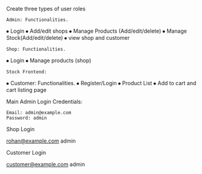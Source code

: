 Create three types of user roles

    Admin: Functionalities.
⦁ Login
⦁ Add/edit shops
⦁ Manage Products (Add/edit/delete)
⦁ Manage Stock(Add/edit/delete)
⦁ view shop and customer

    Shop: Functionalities.
⦁ Login
⦁ Manage products (shop)

    Stock Frontend:
⦁ Customer: Functionalities.
⦁ Register/Login
⦁ Product List
⦁ Add to cart and cart listing page




Main Admin Login Credentials:

    Email: admin@example.com
    Password: admin



Shop Login 

rohan@example.com
admin



Customer Login

customer@example.com
admin
